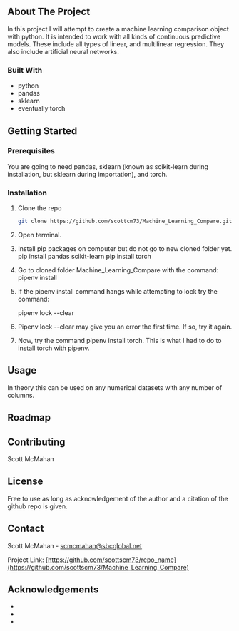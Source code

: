 <!-- ABOUT THE PROJECT -->
## About The Project

In this project I will attempt to create a machine learning comparison object with python. It is intended to work with all kinds of continuous predictive models. These include all types of linear, and multilinear regression. They also include artificial neural networks.






### Built With

* python
* pandas
* sklearn
* eventually torch





<!-- GETTING STARTED -->
## Getting Started



### Prerequisites


You are going to need pandas, sklearn (known as scikit-learn during installation, but sklearn during importation), and torch.



### Installation

1. Clone the repo
   ```sh
   git clone https://github.com/scottcm73/Machine_Learning_Compare.git
   ```
2. Open terminal.
3. Install pip packages on computer but do not go to new cloned folder yet. 
   pip install pandas scikit-learn 
   pip install torch
3. Go to cloned folder Machine_Learning_Compare with the command:
   pipenv install

4. If the pipenv install command hangs while attempting to lock try the command:

   pipenv lock --clear

5. Pipenv lock --clear may give you an error the first time. If so, try it again.

6. Now, try the command pipenv install torch. This is what I had to do to install torch with pipenv.


<!-- USAGE EXAMPLES -->
## Usage

In theory this can be used on any numerical datasets with any number of columns. 



<!-- ROADMAP -->
## Roadmap





<!-- CONTRIBUTING -->
## Contributing

Scott McMahan


<!-- LICENSE -->
## License

Free to use as long as acknowledgement of the author and a citation of the github repo is given.



<!-- CONTACT -->
## Contact

Scott McMahan - scmcmahan@sbcglobal.net 

Project Link: [https://github.com/scottscm73/repo_name](https://github.com/scottscm73/Machine_Learning_Compare)



<!-- ACKNOWLEDGEMENTS -->
## Acknowledgements



* []()
* []()
* []()





<!-- MARKDOWN LINKS & IMAGES -->